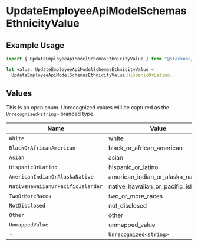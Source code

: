 # UpdateEmployeeApiModelSchemasEthnicityValue

## Example Usage

```typescript
import { UpdateEmployeeApiModelSchemasEthnicityValue } from "@stackone/stackone-client-ts/sdk/models/shared";

let value: UpdateEmployeeApiModelSchemasEthnicityValue =
  UpdateEmployeeApiModelSchemasEthnicityValue.HispanicOrLatino;
```

## Values

This is an open enum. Unrecognized values will be captured as the `Unrecognized<string>` branded type.

| Name                                | Value                               |
| ----------------------------------- | ----------------------------------- |
| `White`                             | white                               |
| `BlackOrAfricanAmerican`            | black_or_african_american           |
| `Asian`                             | asian                               |
| `HispanicOrLatino`                  | hispanic_or_latino                  |
| `AmericanIndianOrAlaskaNative`      | american_indian_or_alaska_native    |
| `NativeHawaiianOrPacificIslander`   | native_hawaiian_or_pacific_islander |
| `TwoOrMoreRaces`                    | two_or_more_races                   |
| `NotDisclosed`                      | not_disclosed                       |
| `Other`                             | other                               |
| `UnmappedValue`                     | unmapped_value                      |
| -                                   | `Unrecognized<string>`              |
